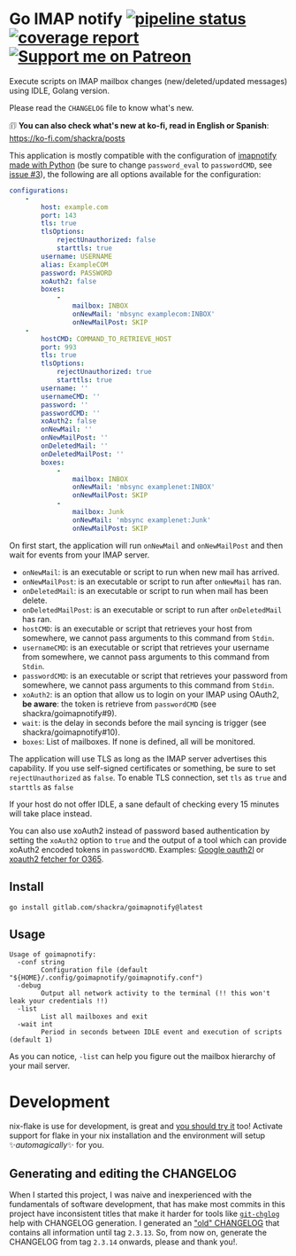 # Go IMAP notify [![pipeline status](https://gitlab.com/shackra/goimapnotify/badges/master/pipeline.svg)](https://gitlab.com/shackra/goimapnotify/commits/master) [![coverage report](https://gitlab.com/shackra/goimapnotify/badges/master/coverage.svg)](https://gitlab.com/shackra/goimapnotify/commits/master) [![Support me on Patreon](https://img.shields.io/endpoint.svg?url=https%3A%2F%2Fshieldsio-patreon.vercel.app%2Fapi%3Fusername%3Dshackra%26type%3Dpatrons&style=flat)](https://patreon.com/shackra)

Execute scripts on IMAP mailbox changes (new/deleted/updated messages) using IDLE, Golang version.

Please read the `CHANGELOG` file to know what's new.

🗊 **You can also check what's new at ko-fi, read in English or Spanish**: https://ko-fi.com/shackra/posts

This application is mostly compatible with the configuration of [imapnotify made with Python](https://github.com/a-sk/python-imapnotify) (be sure to change `password_eval` to `passwordCMD`, see [issue #3](https://gitlab.com/shackra/goimapnotify/issues/3)), the following are all options available for the configuration:

```yaml
configurations:
    -
        host: example.com
        port: 143
        tls: true
        tlsOptions:
            rejectUnauthorized: false
            starttls: true
        username: USERNAME
        alias: ExampleCOM
        password: PASSWORD
        xoAuth2: false
        boxes:
            -
                mailbox: INBOX
                onNewMail: 'mbsync examplecom:INBOX'
                onNewMailPost: SKIP
    -
        hostCMD: COMMAND_TO_RETRIEVE_HOST
        port: 993
        tls: true
        tlsOptions:
            rejectUnauthorized: true
            starttls: true
        username: ''
        usernameCMD: ''
        password: ''
        passwordCMD: ''
        xoAuth2: false
        onNewMail: ''
        onNewMailPost: ''
        onDeletedMail: ''
        onDeletedMailPost: ''
        boxes:
            -
                mailbox: INBOX
                onNewMail: 'mbsync examplenet:INBOX'
                onNewMailPost: SKIP
            -
                mailbox: Junk
                onNewMail: 'mbsync examplenet:Junk'
                onNewMailPost: SKIP
```

On first start, the application will run `onNewMail` and `onNewMailPost` and then wait for events from your IMAP server.

- `onNewMail`: is an executable or script to run when new mail has arrived.
- `onNewMailPost`: is an executable or script to run after `onNewMail` has ran.
- `onDeletedMail`: is an executable or script to run when mail has been delete.
- `onDeletedMailPost`: is an executable or script to run after `onDeletedMail` has ran.
- `hostCMD`: is an executable or script that retrieves your host from somewhere, we cannot pass arguments to this command from `Stdin`.
- `usernameCMD`: is an executable or script that retrieves your username from somewhere, we cannot pass arguments to this command from `Stdin`.
- `passwordCMD`: is an executable or script that retrieves your password from somewhere, we cannot pass arguments to this command from `Stdin`.
- `xoAuth2`: is an option that allow us to login on your IMAP using OAuth2, **be aware**: the token is retrieve from `passwordCMD` (see shackra/goimapnotify#9).
- `wait`: is the delay in seconds before the mail syncing is trigger (see shackra/goimapnotify#10).
- `boxes`: List of mailboxes. If none is defined, all will be monitored.

The application will use TLS as long as the IMAP server advertises this capability. If you use self-signed certificates or something, be sure to set `rejectUnauthorized` as `false`.
To enable TLS connection, set `tls` as `true` and `starttls` as `false`

If your host do not offer IDLE, a sane default of checking every 15 minutes will take place instead.

You can also use xoAuth2 instead of password based authentication by setting the `xoAuth2` option to `true` and the output of a tool which can provide xoAuth2 encoded tokens in `passwordCMD`. Examples: [Google oauth2l](https://github.com/google/oauth2l) or [xoauth2 fetcher for O365](https://github.com/harishkrupo/oauth2ms).

## Install

    go install gitlab.com/shackra/goimapnotify@latest

## Usage

    Usage of goimapnotify:
      -conf string
            Configuration file (default "${HOME}/.config/goimapnotify/goimapnotify.conf")
      -debug
            Output all network activity to the terminal (!! this won't leak your credentials !!)
      -list
            List all mailboxes and exit
      -wait int
            Period in seconds between IDLE event and execution of scripts (default 1)

As you can notice, `-list` can help you figure out the mailbox hierarchy of your mail server.

# Development
nix-flake is use for development, is great and [you should try it](https://github.com/DeterminateSystems/nix-installer?tab=readme-ov-file#the-determinate-nix-installer) too! Activate support for flake in your nix installation and the environment will setup ✨*automagically*✨ for you.

## Generating and editing the CHANGELOG
When I started this project, I was naive and inexperienced with the fundamentals of software development, that has make most commits in this project have inconsistent titles that make it harder for tools like [`git-chglog`](https://github.com/git-chglog/git-chglog) help with CHANGELOG generation. I generated an ["old" CHANGELOG](./CHANGELOG_old.md) that contains all information until tag `2.3.13`. So, from now on, generate the CHANGELOG from tag `2.3.14` onwards, please and thank you!.
